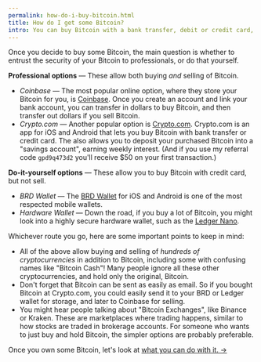 ```yaml
---
permalink: how-do-i-buy-bitcoin.html
title: How do I get some Bitcoin?
intro: You can buy Bitcoin with a bank transfer, debit or credit card, or even person-to-person.
---
```


Once you decide to buy some Bitcoin, the main question is whether to entrust the security of your Bitcoin to professionals, or do that yourself.

**Professional options** — These allow both buying *and* selling of Bitcoin.

- *Coinbase* — The most popular online option, where they store your Bitcoin for you, is [Coinbase](https://www.coinbase.com). Once you create an account and link your bank account, you can transfer in dollars to buy Bitcoin, and then transfer out dollars if you sell Bitcoin.
- *Crypto.com* — Another popular option is [Crypto.com](https://crypto.com/). Crypto.com is an app for iOS and Android that lets you buy Bitcoin with bank transfer or credit card. The also allows you to deposit your purchased Bitcoin into a "savings account", earning weekly interest. (And if you use my referral code `gpd9q473d2` you'll receive $50 on your first transaction.)

**Do-it-yourself options** — These allow you to buy Bitcoin with credit card, but not sell.

- *BRD Wallet* — The [BRD Wallet](https://brd.com) for iOS and Android is one of the most respected mobile wallets.
- *Hardware Wallet* — Down the road, if you buy a lot of Bitcoin, you might look into a highly secure hardware wallet, such as the [Ledger Nano](https://shop.ledger.com/?r=9be4f2a7e990).

Whichever route you go, here are some important points to keep in mind:

- All of the above allow buying and selling of *hundreds of cryptocurrencies* in addition to Bitcoin, including some with confusing names like "Bitcoin Cash"! Many people ignore all these other cryptocurrencies, and hold only the original, Bitcoin.
- Don't forget that Bitcoin can be sent as easily as email. So if you bought Bitcoin at Crypto.com, you could easily send it to your BRD or Ledger wallet for storage, and later to Coinbase for selling.
- You might hear people talking about "Bitcoin Exchanges", like Binance or Kraken. These are marketplaces where trading happens, similar to how stocks are traded in brokerage accounts. For someone who wants to just buy and hold Bitcoin, the simpler options are probably preferable.

Once you own some Bitcoin, let's look at [what you can do with it. →](/what-can-i-do-with-my-bitcoin.html)